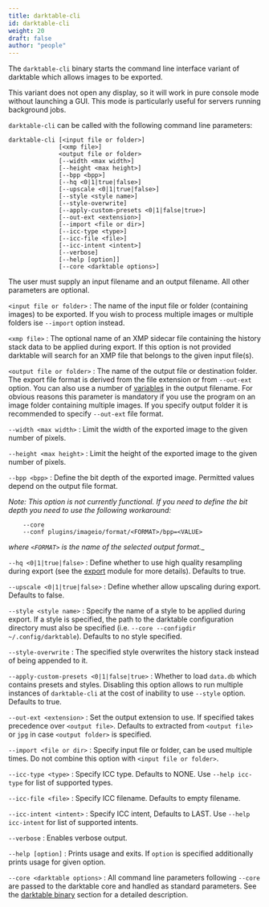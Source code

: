```yaml
---
title: darktable-cli
id: darktable-cli
weight: 20
draft: false
author: "people"
---
```


The `darktable-cli` binary starts the command line interface variant of darktable which allows images to be exported.

This variant does not open any display, so it will work in pure console mode without launching a GUI. This mode is particularly useful for servers running background jobs.

`darktable-cli` can be called with the following command line parameters:

```
darktable-cli [<input file or folder>]
              [<xmp file>]
              <output file or folder>
              [--width <max width>]
              [--height <max height>]
              [--bpp <bpp>]
              [--hq <0|1|true|false>]
              [--upscale <0|1|true|false>]
              [--style <style name>]
              [--style-overwrite]
              [--apply-custom-presets <0|1|false|true>]
              [--out-ext <extension>]
              [--import <file or dir>]
              [--icc-type <type>]
              [--icc-file <file>]
              [--icc-intent <intent>]
              [--verbose]
              [--help [option]]
              [--core <darktable options>]
```

The user must supply an input filename and an output filename. All other parameters are optional.

`<input file or folder>`
: The name of the input file or folder (containing images) to be exported. If you wish to process multiple images or multiple folders ise `--import` option instead.

`<xmp file>`
: The optional name of an XMP sidecar file containing the history stack data to be applied during export. If this option is not provided darktable will search for an XMP file that belongs to the given input file(s).

`<output file or folder>`
: The name of the output file or destination folder. The export file format is derived from the file extension or from `--out-ext` option. You can also use a number of [variables](../variables.md) in the output filename. For obvious reasons this parameter is mandatory if you use the program on an image folder containing multiple images. If you specify output folder it is recommended to specify `--out-ext` file format.

`--width <max width>`
: Limit the width of the exported image to the given number of pixels.

`--height <max height>`
: Limit the height of the exported image to the given number of pixels.

`--bpp <bpp>`
: Define the bit depth of the exported image. Permitted values depend on the output file format. 

_Note: This option is not currently functional. If you need to define the bit depth you need to use the following workaround:_

```
    --core
    --conf plugins/imageio/format/<FORMAT>/bpp=<VALUE>
```
_where `<FORMAT>` is the name of the selected output format.__

`--hq <0|1|true|false>`
: Define whether to use high quality resampling during export (see the [export](../../module-reference/utility-modules/lighttable/export-selected.md) module for more details). Defaults to true.

`--upscale <0|1|true|false>`
: Define whether allow upscaling during export. Defaults to false.

`--style <style name>`
: Specify the name of a style to be applied during export. If a style is specified, the path to the darktable configuration directory must also be specified (i.e. `--core --configdir ~/.config/darktable`). Defaults to no style specified.

`--style-overwrite`
: The specified style overwrites the history stack instead of being appended to it.

`--apply-custom-presets <0|1|false|true>`
: Whether to load `data.db` which contains presets and styles. Disabling this option allows to run multiple instances of `darktable-cli` at the cost of inability to use `--style` option. Defaults to true.

`--out-ext <extension>`
: Set the output extension to use. If specified takes precedence over `<output file>`. Defaults to extracted from `<output file>` or `jpg` in case `<output folder>` is specified.

`--import <file or dir>`
: Specify input file or folder, can be used multiple times. Do not combine this option with `<input file or folder>`.

`--icc-type <type>`
: Specify ICC type. Defaults to NONE. Use `--help icc-type` for list of supported types.

`--icc-file <file>` 
: Specify ICC filename. Defaults to empty filename.

`--icc-intent <intent>` 
: Specify ICC intent, Defaults to LAST. Use `--help icc-intent` for list of supported intents.

`--verbose`
: Enables verbose output.

`--help [option]`
: Prints usage and exits. If `option` is specified additionally prints usage for given option.

`--core <darktable options>`
: All command line parameters following `--core` are passed to the darktable core and handled as standard parameters. See the [darktable binary](./darktable.md) section for a detailed description.



